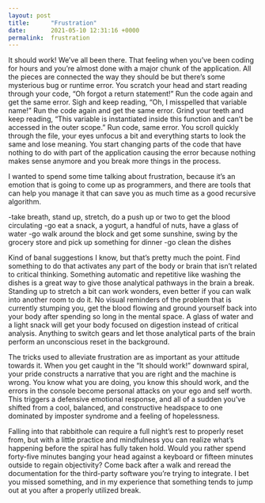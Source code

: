 ```yaml
---
layout: post
title:      "Frustration"
date:       2021-05-10 12:31:16 +0000
permalink:  frustration
---
```



It should work! We’ve all been there. That feeling when you’ve been coding for hours and you’re almost done with a major chunk of the application. All the pieces are connected the way they should be but there’s some mysterious bug or runtime error. You scratch your head and start reading through your code, “Oh forgot a return statement!” Run the code again and get the same error. Sigh and keep reading, “Oh, I misspelled that variable name!” Run the code again and get the same error. Grind your teeth and keep reading, “This variable is instantiated inside this function and can’t be accessed in the outer scope.” Run code, same error. You scroll quickly through the file, your eyes unfocus a bit and everything starts to look the same and lose meaning. You start changing parts of the code that have nothing to do with part of the application causing the error because nothing makes sense anymore and you break more things in the process.

I wanted to spend some time talking about frustration, because it’s an emotion that is going to come up as programmers, and there are tools that can help you manage it that can save you as much time as a good recursive algorithm. 

-take breath, stand up, stretch, do a push up or two to get the blood circulating 
-go eat a snack, a yogurt, a handful of nuts, have a glass of water
-go walk around the block and get some sunshine, swing by the grocery store and pick up something for dinner
-go clean the dishes

Kind of banal suggestions I know, but that’s pretty much the point. Find something to do that activates any part of the body or brain that isn’t related to critical thinking. Something automatic and repetitive like washing the dishes is a great way to give those analytical pathways in the brain a break. Standing up to stretch a bit can work wonders, even better if you can walk into another room to do it. No visual reminders of the problem that is currently stumping you, get the blood flowing and ground yourself back into your body after spending so long in the mental space. A glass of water and a light snack will get your body focused on digestion instead of critical analysis. Anything to switch gears and let those analytical parts of the brain perform an unconscious reset in the background.

The tricks used to alleviate frustration are as important as your attitude towards it. When you get caught in the “It should work!” downward spiral, your pride constructs a narrative that you are right and the machine is wrong. You know what you are doing, you know this should work, and the errors in the console become personal attacks on your ego and self worth. This triggers a defensive emotional response, and all of a sudden you’ve shifted from a cool, balanced, and constructive headspace to one dominated by imposter syndrome and a feeling of hopelessness. 

Falling into that rabbithole can require a full night’s rest to properly reset from, but with a little practice and mindfulness you can realize what’s happening before the spiral has fully taken hold. Would you rather spend forty-five minutes banging your head against a keyboard or fifteen minutes outside to regain objectivity? Come back after a walk and reread the documentation for the third-party software you’re trying to integrate. I bet you missed something, and in my experience that something tends to jump out at you after a properly utilized break. 

